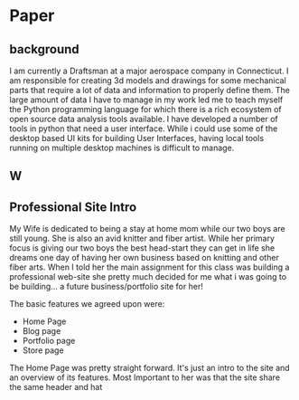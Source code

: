 # Paper

## background
I am currently a Draftsman at a major aerospace company in Connecticut. I am responsible for creating 3d models and drawings for some mechanical parts that require a lot of data and information to properly define them. The large amount of data I have to manage in my work led me to teach myself the Python programming language for which there is a rich ecosystem of open source data analysis tools available. I have developed a number of tools in python that need a user interface. While i could use some of the desktop based UI kits for building User Interfaces, having local tools running on multiple desktop machines is difficult to manage.

## W


## Professional Site Intro
 My Wife is dedicated to being a stay at home mom while our two boys are still young. She
 is also an avid knitter and fiber artist. While her primary focus is giving our two boys the best head-start they can get in life she dreams one day of having her own business based on knitting and other fiber arts. When I told her the main assignment for this class was building a professional web-site she pretty much decided for me what i was going to be building... a future business/portfolio site for her!

The basic features we agreed upon were:

* Home Page
* Blog page
* Portfolio page
* Store page

The Home Page was pretty straight forward. It's just an intro to the site and an overview of its features. Most Important to her was that the site share the same header and hat 

